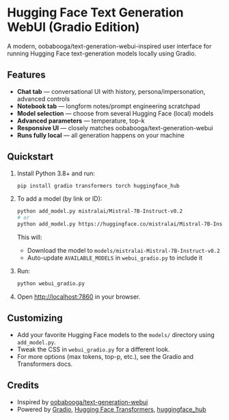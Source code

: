 # Hugging Face Text Generation WebUI (Gradio Edition)

A modern, oobabooga/text-generation-webui-inspired user interface for running Hugging Face text-generation models locally using Gradio.

## Features

- **Chat tab** — conversational UI with history, persona/impersonation, advanced controls
- **Notebook tab** — longform notes/prompt engineering scratchpad
- **Model selection** — choose from several Hugging Face (local) models
- **Advanced parameters** — temperature, top-k
- **Responsive UI** — closely matches oobabooga/text-generation-webui
- **Runs fully local** — all generation happens on your machine

## Quickstart

1. Install Python 3.8+ and run:
    ```sh
    pip install gradio transformers torch huggingface_hub
    ```

2. To add a model (by link or ID):
    ```sh
    python add_model.py mistralai/Mistral-7B-Instruct-v0.2
    # or
    python add_model.py https://huggingface.co/mistralai/Mistral-7B-Instruct-v0.2
    ```

    This will:
    - Download the model to `models/mistralai-Mistral-7B-Instruct-v0.2`
    - Auto-update `AVAILABLE_MODELS` in `webui_gradio.py` to include it

3. Run:
    ```sh
    python webui_gradio.py
    ```

4. Open [http://localhost:7860](http://localhost:7860) in your browser.

## Customizing

- Add your favorite Hugging Face models to the `models/` directory using `add_model.py`.
- Tweak the CSS in `webui_gradio.py` for a different look.
- For more options (max tokens, top-p, etc.), see the Gradio and Transformers docs.

## Credits

- Inspired by [oobabooga/text-generation-webui](https://github.com/oobabooga/text-generation-webui)
- Powered by [Gradio](https://gradio.app/), [Hugging Face Transformers](https://huggingface.co/docs/transformers/index), [huggingface_hub](https://huggingface.co/docs/huggingface_hub/index)
